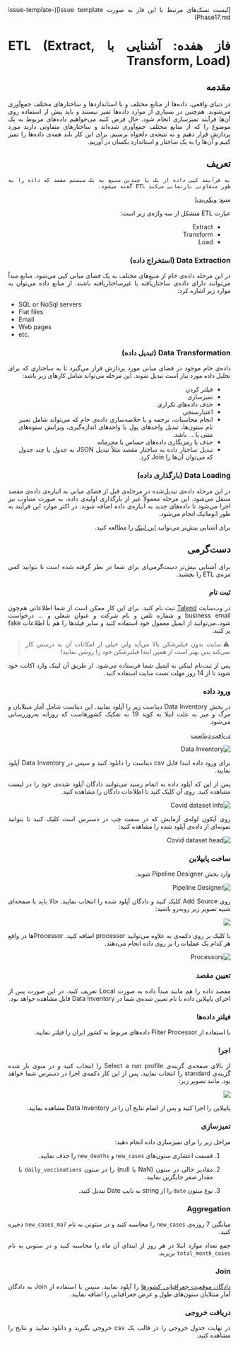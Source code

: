 <div dir="rtl" align='justify'>
[لیست تسک‌های مرتبط با این فاز به صورت issue template](issue-template-Phase17.md)

# فاز هفده: آشنایی با ETL (Extract, Transform, Load)

## مقدمه
در دنیای واقعی، داده‌ها از منابع مختلف و با استانداردها و ساختارهای مختلف جمع‌آوری می‌شوند. هم‌چنین در بسیاری از موارد داده‌ها تمیز نیستند و باید پیش از استفاده روی آن‌ها فرآیند تمیزسازی انجام شود. حال فرض کنید می‌خواهیم داده‌های مربوط به یک موضوع را که از منابع مختلف جمع‌آوری شده‌اند و ساختارهای متفاوتی دارند مورد پردازش قرار دهیم و  به نتیجه‌ی دلخواه برسیم. برای این کار باید همه‌ی داده‌ها را تمیز کنیم و آن‌ها را به یک ساختار و استاندارد یکسان در آوریم. 

## تعریف

```
به فرآیند کپی داده از یک یا چندین منبع به یک سیستم مقصد که داده را به طور متفاوتی بازنمایی می‌کند ETL گفته می‌شود.
```
منبع: 
[ویکی‌پدیا](https://en.wikipedia.org/wiki/Extract,_transform,_load)

عبارت
ETL
متشکل از سه واژه‌ی زیر است:
- Extract
- Transform
- Load

### Data Extraction (استخراج داده)
در این مرحله داده‌ی خام از منبع‌های مختلف به یک فضای میانی کپی می‌شود. منابع مبداً می‌توانند دارای داده‌ی ساختاریافته یا غیرساختاریافته باشند. از منابع داده می‌توان به موارد زیر اشاره کرد:

<div dir="ltr">

- SQL or NoSql servers
- Flat files
- Email
- Web pages
- etc.

</div>

### Data Transformation (تبدیل داده)
داده‌ی خام موجود در فضای میانی مورد پردازش قرار می‌گیرد تا به ساختاری که برای تحلیل داده مورد نیاز است تبدیل شوند. این مرحله می‌تواند شامل کارهای زیر باشد:
- فیلتر کردن
- تمیزسازی
- حذف داده‌های تکراری
- اعتبارسنجی
- انجام محاسبات، ترجمه و یا خلاصه‌سازی داده‌ی خام که می‌تواند شامل تغییر نام ستون‌ها، تبدیل واحد‌های پول یا واحدهای اندازه‌گیری، ویرایش ستوه‌های متنی یا ... باشد.
- حذف یا رمزنگاری داده‌های حساس یا محرمانه
- تبدیل ساختار داده به ساختار مقصد مثلاً تبدیل
JSON
به جدول یا چند جدول که می‌توان آن‌ها را
Join
کرد.

### Data Loading (بارگذاری داده)
در این مرحله داده‌ی تبدیل‌شده در مرحله‌ی قبل از فضای میانی به انباره‌ی داده‌ی مقصد منتقل می‌شود. این مرحله معمولاً غیر از بارگذاری اولیه‌ی داده، به صورت متناوب نیز اجرا می‌شود تا داده‌های جدید به انباره‌ی داده اضافه شوند. در اکثر موارد این فرآیند به طور اتوماتیک انجام می‌شود.

برای آشنایی بیش‌تر می‌توانید
[این لینک](https://www.ibm.com/cloud/learn/etl)
را مطالعه کنید.

## دست‌گرمی
برای آشنایی بیش‌تر دست‌گرمی‌ای برای شما در نظر گرفته شده است تا بتوانید کمی مزه‌ی
ETL
را بچشید.

### ثبت نام
در وب‌سایت
[Talend](talend.com)
ثبت نام کنید. برای این کار ممکن است از شما اطلاعاتی هم‌چون
business email
و شماره تلفن و نام شرکت و عنوان شغلی و ... درخواست شود..می‌توانید از ایمیل معمول خود استفاده کنید و سایر فیلدها را هم با اطلاعات
fake
پر کنید.

> :warning: سایت بدون فیلترشکن بالا می‌آید ولی خیلی از امکانات آن به درستی کار نمی‌کند پس بهتر است از همین ابتدا فیلترشکن خود را روشن نمایید!

پس از ثبت‌نام لینکی به ایمیل شما فرستاده می‌شود. از طریق آن لینک وارد اکانت خود شوید تا از 14 روز مهلت تست سایت استفاده کنید.

### ورود داده
در بخش
Data Inventory
دیتاست زیر را آپلود نمایید. این دیتاست شامل آمار مبتلایان و مرگ‌ و میر به علت ابتلا به کوید 19 به تفکیک کشورهاست که روزانه به‌روزرسانی می‌شود.

[دریافت دیتاست](https://github.com/owid/covid-19-data/blob/master/public/data/owid-covid-data.csv)

![Data Inventory](./images/DataInventory.png)

برای ورود داده ابتدا فایل
csv
دیتاست را دانلود کنید و سپس در
Data Inventory
آپلود نمایید.

پس از این که آپلود داده به اتمام رسید می‌توانید دادگان آپلود شده‌ی خود را در لیست مشاهده کنید. روی آن کلیک کنید تا اطلاعات دادگان را مشاهده کنید.

![Covid dataset info](./images/covid-dataset-info.png)

روی آیکون لوله‌ی آزمایش که در سمت چپ در دسترس است کلیک کنید تا بتوانید نمونه‌ای از داده‌ی آپلود شده را مشاهده کنید:

![Covid dataset head](./images/covid-dataset-head.png)

### ساخت پایپلاین
وارد بخش
Pipeline Designer
شوید.

![Pipeline Designer](./images/pipeline-designer-overview.png)

روی
Add Source
کلیک کنید و دادگان آپلود شده را انتخاب نمایید. حالا باید با صفحه‌ای شبیه تصویر زیر روبه‌رو باشید:

![](./images/pipeline-designer-2.png)

با کلیک بر روی دکمه‌ی به علاوه می‌توانید
processor
اضافه کنید.
Processorها
در واقع هر کدام یک عملیات را بر روی داده انجام می‌دهند.

![Processors](./images/processors.png)

### تعیین مقصد
مقصد داده را هم مانند مبداً داده به صورت
Local
تعریف کنید. در این صورت پس از اجرای پایپلاین داده با نام تعیین شده‌ی شما در
Data Inventory
قابل مشاهده خواهد بود.

### فیلتر داده‌ها
با استفاده از
Filter Processor
داده‌های مربوط به کشور ایران را فیلتر نمایید.

### اجرا
از بالای صفحه‌ی گزینه‌ی
Select a run profile
را انتخاب کنید و در منوی باز شده گزینه‌ی
standard
را انتخاب نمایید. پس از این کار دکمه‌ی اجرا در دسترس شما خواهد بود. مانند تصویر زیر:

![](./images/pipeline-designer-run.png)

پایپلاین را اجرا کنید و پس از اتمام نتایج آن را در
Data Inventory
مشاهده نمایید.

### تمیزسازی
مراحل زیر را برای تمیزسازی داده انجام دهید:

1. قسمت اعشاری ستون‌های
`new_cases`
و
`new_deaths`
را حذف نمایید.

2. مقادیر خالی در ستون
(NaN یا null)
را در ستون 
`daily_vaccinations`
با مقدار صفر جایگزین نمایید.

3. نوع ستون
`date`
را از
string
به تایپ
Date
تبدیل کنید.

### Aggregation
میانگین 7 روزه‌ی
`new_cases`
را محاسبه کنید و در ستونی به نام
`new_cases_ma7` 
ذخیره کنید.

جمع تعداد موارد ابتلا در هر روز از ابتدای آن ماه را محاسبه کنید و در ستونی به نام
`total_month_cases`
بریزید.

### Join
[دادگان موقعیت جغرافیایی کشورها](./datasets/world_country_latitude_and_longitude_values.csv)
را آپلود نمایید. سپس با استفاده از
Join
به دادگان آمار مبتلایان ستون‌های طول و عرض جغرافیایی را اضافه نمایید.

### دریافت خروجی
در نهایت جدول خروجی را در قالب یک
csv
خروجی بگیرید و دانلود نمایید و نتایج را مشاهده کنید.

</div>